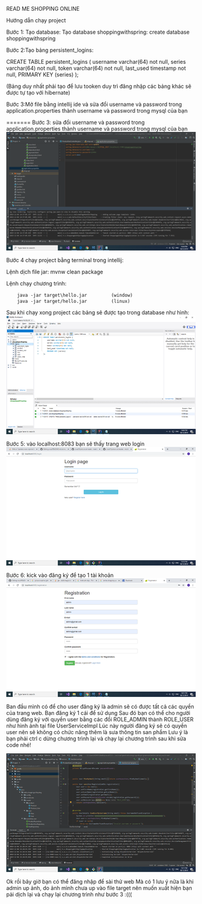 READ ME
SHOPPING ONLINE


Hướng dẫn chạy project

Bước 1: Tạo database:
Tạo database shoppingwithspring:
        create database shoppingwithspring
        
Bước 2:Tạo bảng persistent_logins:

CREATE TABLE persistent_logins (
    username varchar(64) not null,
    series varchar(64) not null,
    token varchar(64) not null,
    last_used timestamp not null,
    PRIMARY KEY (series)
);

(Bảng duy nhất phải tạo để lưu tooken duy trì đăng nhập các bảng khác sẽ được tự tạo với hibernate)


Bước 3:Mở file bằng intellij ide và  sửa đổi username và password trong application.properties thành username và password trong mysql của bạn

=======
Bước 3: sửa đổi username và password trong application.properties thành username và password trong mysql của bạn
![anh1](./picture/anh1.png)

Bước 4 chạy project bằng terminal trong intellij:

Lệnh dịch file jar:
        mvnw clean package

Lệnh chạy chương trình:

        java -jar target\hello.jar         (window)
        java -jar target/hello.jar         (linux)
        
        
Sau khi chạy xong project các bảng sẽ được tạo trong database như hình:
![anh2](./picture/anh2.png)

Bước 5: vào localhost:8083 bạn sẽ thấy trang web login 
![anh6](./picture/anh6.png)


Bước 6: kick vào đăng ký để tạo 1 tài khoản
![anh4](./picture/anh3.png)

Ban đầu mình có để cho user đăng ký là admin sẽ có được tất cả các quyền của trang web. Bạn đăng ký 1 cái để sử dụng
Sau đó bạn có thể cho người dùng đăng ký với quyền user bằng các đổi ROLE_ADMIN thành ROLE_USER như hình ảnh tại file UserServiceImpl
Lúc này người đăng ký sẽ có quyền user nên sẽ không có chức năng thêm là sưa thông tin san phẩm
Lưu ý  là bạn phải ctrl c dừng chương trình lại và chạy lại chương trình sau khi sửa code nhé!

![anh7](./picture/anh5.png)

Ok rồi bây giờ bạn có thể đăng nhập để sài thử web
Mà có 1 lưu ý nữa là khi admin up ảnh, do ảnh mình chưa up vào file target nên muốn xuất hiện bạn pải dịch lại và chạy lại chương trình như bước 3 :(((



